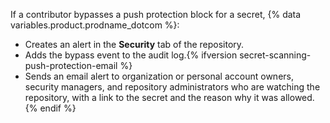 If a contributor bypasses a push protection block for a secret, {% data variables.product.prodname_dotcom %}:
- Creates an alert in the **Security** tab of the repository.
- Adds the bypass event to the audit log.{% ifversion secret-scanning-push-protection-email %}
- Sends an email alert to organization or personal account owners, security managers, and repository administrators who are watching the repository, with a link to the secret and the reason why it was allowed.{% endif %}
